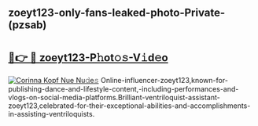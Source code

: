 ## zoeyt123-only-fans​-leaked-photo​-Private-(pzsab)


# <h2><a href="https://mediaupload.pro?title=zoeyt123&ref=git">🔗👉 🔴 zoeyt123-P𝚑ot𝚘𝚜-V𝚒d𝚎o</a></h2>

[![Corinna Kopf Nue Nu𝚍e𝚜](https://i.imgur.com/0qMVB7G.gif)](https://mediaupload.pro?title=zoeyt123&ref=git)
Online-influencer-zoeyt123,known-for-publishing-dance-and-lifestyle-content,-including-performances-and-vlogs-on-social-media-platforms.Brilliant-ventriloquist-assistant-zoeyt123,celebrated-for-their-exceptional-abilities-and-accomplishments-in-assisting-ventriloquists.  